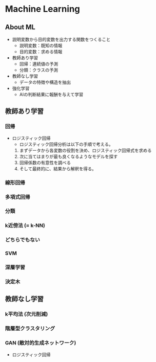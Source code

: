 # Machine Learning

## About ML

- 説明変数から目的変数を出力する関数をつくること
  - 説明変数：既知の情報
  - 目的変数：求める情報
- 教師あり学習
  - 回帰：連続値の予測
  - 分類：クラスの予測
- 教師なし学習
  - データの特徴や構造を抽出
- 強化学習
  - AIの判断結果に報酬を与えて学習

## 教師あり学習

### 回帰

- ロジスティック回帰
  - ロジスティック回帰分析は以下の手順で考える。
  1. まずデータから各変数の役割を決め、ロジスティック回帰式を求める
  2. 次に当てはまりが最も良くなるようなモデルを探す
  3. 回帰係数の有意性を調べる
  4. そして最終的に、結果から解釈を得る。

### 線形回帰

### 多項式回帰

### 分類

### k近傍法 (= k-NN)

### どちらでもない

### SVM

### 深層学習

### 決定木

## 教師なし学習

### k平均法 (次元削減)

### 階層型クラスタリング

### GAN (敵対的生成ネットワーク)

- ロジスティック回帰
